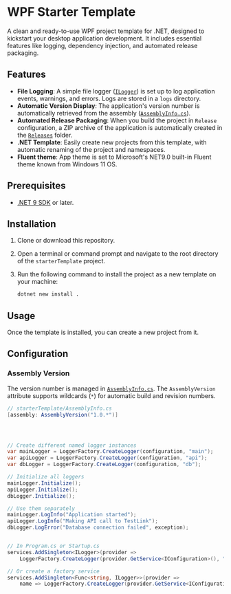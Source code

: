 # WPF Starter Template

A clean and ready-to-use WPF project template for .NET, designed to kickstart your desktop application development. It includes essential features like logging, dependency injection, and automated release packaging.

## Features

- **File Logging**: A simple file logger ([`ILogger`](starterTemplate/Logger.cs)) is set up to log application events, warnings, and errors. Logs are stored in a `logs` directory.
- **Automatic Version Display**: The application's version number is automatically retrieved from the assembly ([`AssemblyInfo.cs`](starterTemplate/AssemblyInfo.cs)).
- **Automated Release Packaging**: When you build the project in `Release` configuration, a ZIP archive of the application is automatically created in the [`Releases`](Releases/) folder.
- **.NET Template**: Easily create new projects from this template, with automatic renaming of the project and namespaces.
- **Fluent theme**: App theme is set to Microsoft's NET9.0 built-in Fluent theme known from Windows 11 OS.

## Prerequisites

- [.NET 9 SDK](https://dotnet.microsoft.com/download/dotnet/9.0) or later.

## Installation

1. Clone or download this repository.
2. Open a terminal or command prompt and navigate to the root directory of the `starterTemplate` project.
3. Run the following command to install the project as a new template on your machine:

    ```sh
    dotnet new install .
    ```

## Usage

Once the template is installed, you can create a new project from it.

## Configuration

### Assembly Version

The version number is managed in [`AssemblyInfo.cs`](starterTemplate/AssemblyInfo.cs). The `AssemblyVersion` attribute supports wildcards (`*`) for automatic build and revision numbers.

````csharp
// starterTemplate/AssemblyInfo.cs
[assembly: AssemblyVersion("1.0.*")]




// Create different named logger instances
var mainLogger = LoggerFactory.CreateLogger(configuration, "main");
var apiLogger = LoggerFactory.CreateLogger(configuration, "api");
var dbLogger = LoggerFactory.CreateLogger(configuration, "db");

// Initialize all loggers
mainLogger.Initialize();
apiLogger.Initialize();
dbLogger.Initialize();

// Use them separately
mainLogger.LogInfo("Application started");
apiLogger.LogInfo("Making API call to TestLink");
dbLogger.LogError("Database connection failed", exception);


// In Program.cs or Startup.cs
services.AddSingleton<ILogger>(provider => 
    LoggerFactory.CreateLogger(provider.GetService<IConfiguration>(), "main"));

// Or create a factory service
services.AddSingleton<Func<string, ILogger>>(provider => 
    name => LoggerFactory.CreateLogger(provider.GetService<IConfiguration>(), name));